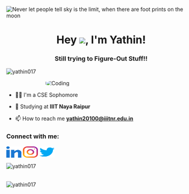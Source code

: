 ![Never let people tell sky is the limit, when there are foot prints on the moon](https://user-images.githubusercontent.com/75620849/131303061-e1e42bbb-f7dc-418b-a665-162f0ea379b0.png)

<h1 align="center">Hey <img src="https://user-images.githubusercontent.com/75620849/131698642-6af0b3f9-ed01-4fa9-b9a5-fbeb4b18aa58.gif" width="30px">, I'm Yathin!</h1>
<h3 align="center">Still trying to Figure-Out Stuff!!</h3>

<p align="left"> <img src="https://komarev.com/ghpvc/?username=yathin017&label=Profile%20views&color=129e00&style=plastic" alt="yathin017" /> </p>
<img align="right" alt="Coding" width="400" src="https://user-images.githubusercontent.com/75620849/135789519-dd611b0f-9aeb-4671-99f5-fd37ce37b196.gif" style="border-radius:30%;">
<br>

- 👨‍💻 I'm a CSE Sophomore

- 🏫 Studying at **IIIT Naya Raipur**

- 📫 How to reach me **yathin20100@iiitnr.edu.in**

<h3 align="left">Connect with me:</h3>
<p align="left">
<a href="https://linkedin.com/in/yathin-prakash-kethepalli" target="blank"><img align="center" src="https://github.com/yathin017/yathin017/blob/main/images/linkedin.svg" alt="Yathin Prakash Kethepalli" height="30" width="40" /></a>
<a href="https://instagram.com/yathin_017" target="blank"><img align="center" src="https://github.com/yathin017/yathin017/blob/main/images/instagram.svg" alt="yathin_017" height="30" width="40" /></a>
<a href="https://twitter.com/yathin_017" target="blank"><img align="center" src="https://github.com/yathin017/yathin017/blob/main/images/twitter.svg" alt="yathin_017" height="30" width="40" /></a>
</p>
<p><img align="left" src="https://github-readme-stats.vercel.app/api/top-langs/?username=yathin017&layout=compact&theme=dark" alt="yathin017" /></p>
<br><br>
<p><img align="center" src="https://github-readme-stats.vercel.app/api?username=yathin017&show_icons=true&theme=dark" alt="yathin017" /></p>
